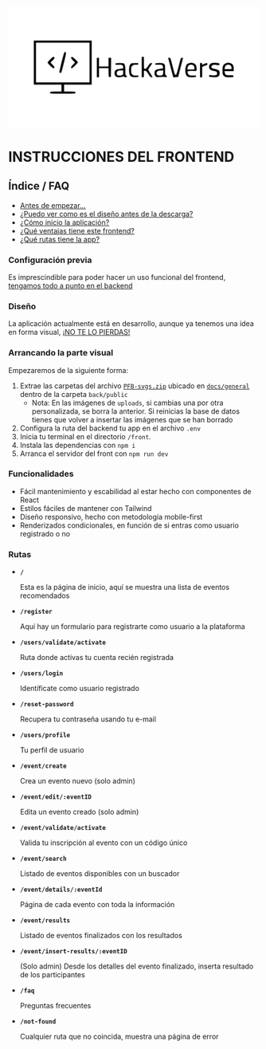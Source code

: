 ![Logo HackAVerse](../back/public/media/logo_hackaverse.svg)

# INSTRUCCIONES DEL FRONTEND

## Índice / FAQ

-   [Antes de empezar...](#configuración-previa)
-   [¿Puedo ver como es el diseño antes de la descarga?](#diseño)
-   [¿Cómo inicio la aplicación?](#arrancando-la-parte-visual)
-   [¿Qué ventajas tiene este frontend?](#funcionalidades)
-   [¿Qué rutas tiene la app?](#rutas)

### Configuración previa

Es imprescindible para poder hacer un uso funcional del frontend, [tengamos todo a punto en el backend](../back/README.md#instrucciones-del-backend)

### Diseño

La aplicación actualmente está en desarrollo, aunque ya tenemos una idea en forma visual, [¡NO TE LO PIERDAS!](../docs/wireframe/)

### Arrancando la parte visual

Empezaremos de la siguiente forma:

1. Extrae las carpetas del archivo [`PFB-svgs.zip`](../docs/general/PFB-svgs.zip) ubicado en [`docs/general`](../docs/general/) dentro de la carpeta `back/public`
    - Nota: En las imágenes de `uploads`, si cambias una por otra personalizada, se borra la anterior. Si reinicias la base de datos tienes que volver a insertar las imágenes que se han borrado
1. Configura la ruta del backend tu app en el archivo `.env`
1. Inicia tu terminal en el directorio `/front`.
1. Instala las dependencias con `npm i`
1. Arranca el servidor del front con `npm run dev`

### Funcionalidades

-   Fácil mantenimiento y escabilidad al estar hecho con componentes de React
-   Estilos fáciles de mantener con Tailwind
-   Diseño responsivo, hecho con metodología mobile-first
-   Renderizados condicionales, en función de si entras como usuario registrado o no

### Rutas

-   **`/`**

    Esta es la página de inicio, aquí se muestra una lista de eventos recomendados

-   **`/register`**

    Aquí hay un formulario para registrarte como usuario a la plataforma

-   **`/users/validate/activate`**

    Ruta donde activas tu cuenta recién registrada

-   **`/users/login`**

    Identíficate como usuario registrado

-   **`/reset-password`**

    Recupera tu contraseña usando tu e-mail

-   **`/users/profile`**

    Tu perfil de usuario

-   **`/event/create`**

    Crea un evento nuevo (solo admin)

-   **`/event/edit/:eventID`**

    Edita un evento creado (solo admin)

-   **`/event/validate/activate`**

    Valida tu inscripción al evento con un código único

-   **`/event/search`**

    Listado de eventos disponibles con un buscador

-   **`/event/details/:eventId`**

    Página de cada evento con toda la información

-   **`/event/results`**

    Listado de eventos finalizados con los resultados

-   **`/event/insert-results/:eventID`**

    (Solo admin) Desde los detalles del evento finalizado, inserta resultado de los participantes

-   **`/faq`**

    Preguntas frecuentes

-   **`/not-found`**

    Cualquier ruta que no coincida, muestra una página de error
